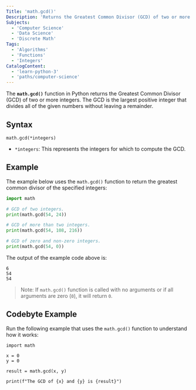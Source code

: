 ```yaml
---
Title: 'math.gcd()' 
Description: 'Returns the Greatest Common Divisor (GCD) of two or more integers.' 
Subjects: 
  - 'Computer Science'
  - 'Data Science'
  - 'Discrete Math'
Tags:
  - 'Algorithms'
  - 'Functions'
  - 'Integers'
CatalogContent: 
  - 'learn-python-3'
  - 'paths/computer-science'
---
```


The **`math.gcd()`** function in Python returns the Greatest Common Divisor (GCD) of two or more integers. The GCD is the largest positive integer that divides all of the given numbers without leaving a remainder.

## Syntax

```pseudo
math.gcd(*integers)
```

- `*integers`: This represents the integers for which to compute the GCD.

## Example

The example below uses the `math.gcd()` function to return the greatest common divisor of the specified integers:

```py
import math

# GCD of two integers.
print(math.gcd(54, 24))

# GCD of more than two integers.
print(math.gcd(54, 108, 216))

# GCD of zero and non-zero integers.
print(math.gcd(54, 0))
```

The output of the example code above is: 

```shell
6
54
54
```
> Note: If `math.gcd()` function is called with no arguments or if all arguments are zero (`0`), it will return `0`.

## Codebyte Example

Run the following example that uses the `math.gcd()` function to understand how it works:

```codebyte/python
import math

x = 0
y = 0

result = math.gcd(x, y)

print(f"The GCD of {x} and {y} is {result}")
```
